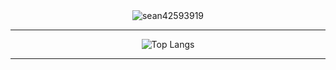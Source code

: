 <div align="center">
  <img src="https://count.getloli.com/@sean42593919?name=sean42593919&theme=booru-lewd&padding=7&offset=0&align=center&scale=1&pixelated=1&darkmode=auto" alt="sean42593919"/>
</div>

---

<div align="center">
  <img src="https://github-readme-stats.vercel.app/api/top-langs/?username=sean42593919"  alt="Top Langs"/>
</div>

---

<div align="center">
  <img src="https://stats.justsong.cn/api/leetcode?username=sean42593919&cn=true" alt=""/>
</div>
